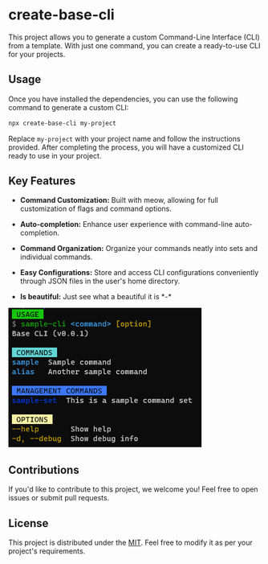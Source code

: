 # create-base-cli 

This project allows you to generate a custom Command-Line Interface (CLI) from a template. With just one command, you can create a ready-to-use CLI for your projects.

## Usage

Once you have installed the dependencies, you can use the following command to generate a custom CLI:

```bash
npx create-base-cli my-project
```

Replace `my-project` with your project name and follow the instructions provided. After completing the process, you will have a customized CLI ready to use in your project.

## Key Features

- **Command Customization:** Built with meow, allowing for full customization of flags and command options.

- **Auto-completion:** Enhance user experience with command-line auto-completion.

- **Command Organization:** Organize your commands neatly into sets and individual commands.

- **Easy Configurations:** Store and access CLI configurations conveniently through JSON files in the user's home directory.

- **Is beautiful:** Just see what a beautiful it is \*-\*

![Screenshot](screenshot.png)

## Contributions

If you'd like to contribute to this project, we welcome you! Feel free to open issues or submit pull requests.

## License

This project is distributed under the [MIT](LICENSE). Feel free to modify it as per your project's requirements.
